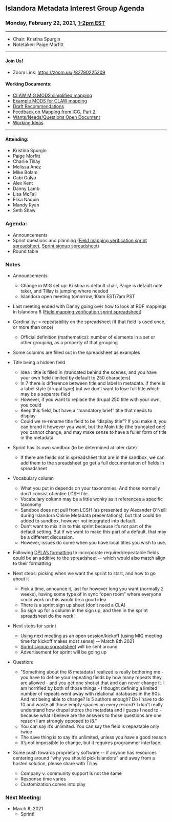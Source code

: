## Islandora Metadata Interest Group Agenda
### Monday, February 22, 2021, [1-2pm EST](http://www.thetimezoneconverter.com/?t=1%20pm&tz=Toronto&)

---
* Chair: Kristina Spurgin
* Notetaker: Paige Morfitt
---

#### Join Us!
* Zoom Link: https://zoom.us/j/82790225209

#### Working Documents:
* [CLAW MIG MODS simplified mapping](https://docs.google.com/spreadsheets/d/18u2qFJ014IIxlVpM3JXfDEFccwBZcoFsjbBGpvL0jJI/edit#gid=0)
* [Example MODS for CLAW mapping](https://docs.google.com/spreadsheets/d/1C2Xie7HUDSgRT5v4ldoJvlNdoXz2GHAPvL3PE3TOKW8/edit#gid=1829081124)
* [Draft Recommendations](https://docs.google.com/document/d/15qSO9YcALtYSqd6CUuGx0t8FwUJ5pPwVPz0PA5rU898/edit#heading=h.f9r6knw0rjvu)
* [Feedback on Mapping from ICG, Part 2](https://docs.google.com/document/d/11OpqMMCXM1TFXgsr4yyTQ_cH9DabnD31p7JnuTRQl28/edit?invite=CMWvruEI&ts=5e66437f)
* [Wants/Needs/Questions Open Document](https://docs.google.com/document/d/12Kpb6826TNPzzMuyPS0sESa9TLnmljQmeioWbaPeEdA/edit)
* [Working Ideas](https://github.com/islandora-interest-groups/Islandora-Metadata-Interest-Group/blob/main/working_docs/ideas_and_topics.md)

---

#### Attending:
* Kristina Spurgin
* Paige Morfitt
* Charlie Tillay
* Melissa Anez
* Mike Bolam
* Gabi Gulya
* Alex Kent
* Danny Lamb 
* Lisa McFall
* Elisa Naquin
* Mandy Ryan 
* Seth Shaw





### Agenda:
* Announcements
* Sprint questions and planning ([Field mapping verification sprint spreadsheet](https://docs.google.com/spreadsheets/d/1-L_eAaNBvnVWb05HFrnNHKM6Bn2ULDKxurB9ZXRYCpU/edit#gid=0), [Sprint signup spreadsheet](https://docs.google.com/spreadsheets/d/1s5GCs9zrJsXevOulyRehpC-wdn4ShOVvEeaHDN_A2eo/edit?usp=sharing)) 
* Round table 



### Notes
* Announcements
	* Change in MIG set up: Kristina is default chair, Paige is default note taker, and Tillay is jumping where needed
	* Islandora open meeting tomorrow, 10am EST/7am PST
* Last meeting ended with Danny going over how to look at RDF mappings in Islandora 8
([Field mapping verification sprint spreadsheet](https://docs.google.com/spreadsheets/d/1-L_eAaNBvnVWb05HFrnNHKM6Bn2ULDKxurB9ZXRYCpU/edit#gid=0)) 
* Cardinality: = repeatability on the spreadsheet (if that field is used once, or more than once) 
	* Official definition (mathematics): number of elements in a set or other grouping, as a property of that grouping 
* Some columns are filled out in the spreadsheet as examples 
* Title being a hidden field
	* Idea : title is filled in /truncated behind the scenes, and you have your own field (limited by default to 250 characters)
	* In 7 there is difference between title and label in metadata. If there is a label style (drupal type) but we don’t want to lose full title which may be a separate field
	* However, if you want to replace the drupal 250 title with your own, you could
	* Keep this field, but have a “mandatory brief” title that needs to display 
	* Could we re-rename title field to be “display title”? If you make it, you can brand it however you want, but the Main title (the truncated one) you cannot change, and may make sense to have a fuller form of title in the metadata 
* Sprint has its own sandbox (to be determined at later date)
	* If there are fields not in spreadsheet that are in the sandbox, we can add them to the spreadsheet go get a full documentation of fields in spreadsheet
* Vocabulary column 
	* What you put in depends on your taxonomies. And those normally don’t consist of entire LCSH file. 
	* Vocabulary column may be a little wonky as it references a specific taxonomy 
	* Sandbox does not pull from LCSH (as presented by Alexander O’Neill during Islandora Online Metadata presentations), but that could be added to sandbox, however not integrated into default. 
	* Don’t want to mix it in to this sprint because it’s not part of the default setting. But if we want to make this part of a default, that may be a different discussion. 
	* However, issues do come when you have local titles you wish to use. 
* Following [DPLA’s formatting](https://pro.dp.la/hubs/metadata-application-profile) to incorporate required/repeatable fields could be an additive to the spreadsheet -- which would also match align to their formatting

* Next steps: picking when we want the sprint to start, and how to go about it
	* Pick a time, announce it, last for however long you want (normally 2 weeks), having some type of in sync “open room” where everyone could work on this would be a good idea
	* There is a sprint sign up sheet (don’t need a CLA)
	* So sign up for a column in the sign up, and then in the sprint spreadsheet do the work! 
* Next steps for sprint
	* Using next meeting as an open session/kickoff (using MIG meeting time for kickoff makes most sense) --  March 8th 2021
	* [Sprint signup spreadsheet](https://docs.google.com/spreadsheets/d/1s5GCs9zrJsXevOulyRehpC-wdn4ShOVvEeaHDN_A2eo/edit?usp=sharing) will be sent around
	* Advertisement for sprint will be going up
* Question:
	* "Something about the i8 metadata I realized is really bothering me - you have to define your repeating fields by how many repeats they are allowed - and you get one shot at that and can never change it.  I am horrified by both of those things - I thought defining a limited number of repeats went away with relational databases in the 90s.  And not being able to change?  Is 5 authors enough?  Do I have to do 10 and waste all those empty spaces on every record?  I don't really understand how drupal stores the metadata and I guess I need to - because what I believe are the answers to those questions are one reason I am strongly opposed to i8."
	* You can say it’s unlimited. You can say the field is repeatable only twice
	* The save thing is to say it’s unlimited, unless you have a good reason
	* It’s not impossible to change, but it requires programmer interface.
* Some push towards proprietary software -- if anyone has resources centering around “why you should pick Islandora” and away from a hosted solution, please share with Tillay. 
	* Company v. community support is not the same 
	* Response time varies 
	* Customization comes into play


    
### Next Meeting:
* March 8, 2021
	* Sprint!
 
	
	

  
